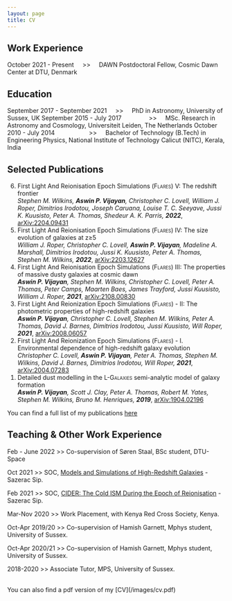 ```yaml
---
layout: page
title: CV
---
```


<h2>Work Experience</h2>
October 2021 - Present &nbsp;&nbsp;&nbsp;&nbsp;>>&nbsp;&nbsp;&nbsp;&nbsp; DAWN Postdoctoral Fellow, Cosmic Dawn Center at DTU, Denmark

<h2>Education</h2>
September 2017 - September 2021 &nbsp;&nbsp;&nbsp;&nbsp;>>&nbsp;&nbsp;&nbsp;&nbsp; PhD in Astronomy, University of Sussex, UK  
September 2015 - July 2017 &nbsp;&nbsp;&nbsp;&nbsp;&nbsp;&nbsp;&nbsp;&nbsp;&nbsp;&nbsp;&nbsp;&nbsp;&nbsp;&nbsp;&nbsp;>>&nbsp;&nbsp;&nbsp;&nbsp; MSc. Research in Astronomy and Cosmology, Universiteit Leiden, The Netherlands  
October 2010 - July 2014 &nbsp;&nbsp;&nbsp;&nbsp;&nbsp;&nbsp;&nbsp;&nbsp;&nbsp;&nbsp;&nbsp;&nbsp;&nbsp;&nbsp;&nbsp;&nbsp;&nbsp;&nbsp;&nbsp;>>&nbsp;&nbsp;&nbsp;&nbsp; Bachelor of Technology (B.Tech) in Engineering Physics, National Institute of Technology Calicut (NITC), Kerala, India

<h2>Selected Publications</h2>
<ol reversed>
<li> First Light And Reionisation Epoch Simulations (<span style="font-variant: small-caps;">Flares</span>) V: The redshift frontier <br>
<i>Stephen M. Wilkins, <b>Aswin P. Vijayan</b>, Christopher C. Lovell, William J. Roper, Dimitrios Irodotou, Joseph Caruana, Louise T. C. Seeyave, Jussi K. Kuusisto, Peter A. Thomas, Shedeur A. K. Parris, <b>2022</b></i>, <a href="https://ui.adsabs.harvard.edu/abs/2022arXiv220409431W/abstract">arXiv:2204.09431</a>
</li>
<li> First Light And Reionisation Epoch Simulations (<span style="font-variant: small-caps;">Flares</span>) IV: The size evolution of galaxies at  z&geq;5 <br>
<i>William J. Roper, Christopher C. Lovell, <b>Aswin P. Vijayan</b>, Madeline A. Marshall, Dimitrios Irodotou, Jussi K. Kuusisto, Peter A. Thomas, Stephen M. Wilkins, <b>2022</b></i>, <a href="https://ui.adsabs.harvard.edu/abs/2022arXiv220312627R/abstract">arXiv:2203.12627</a>
</li>
<li> First Light And Reionisation Epoch Simulations (<span style="font-variant: small-caps;">Flares</span>) III: The properties of massive dusty galaxies at cosmic dawn <br>
<i><b>Aswin P. Vijayan</b>, Stephen M. Wilkins, Christopher C. Lovell, Peter A. Thomas, Peter Camps, Maarten Baes, James Trayford, Jussi Kuusisto, William J. Roper, <b>2021</b></i>, <a href="https://ui.adsabs.harvard.edu/abs/2021arXiv210800830V/abstract">arXiv:2108.00830</a>
</li>
<li> First Light And Reionization Epoch Simulations (<span style="font-variant: small-caps;">Flares</span>) - II: The photometric properties of high-redshift galaxies<br>
<i><b>Aswin P. Vijayan</b>, Christopher C. Lovell, Stephen M. Wilkins, Peter A. Thomas,  David J. Barnes, Dimitrios Irodotou, Jussi Kuusisto, Will Roper, <b>2021</b></i>, <a href="https://ui.adsabs.harvard.edu/abs/2021MNRAS.501.3289V/abstract">arXiv:2008.06057</a>
</li>
<li> First Light And Reionization Epoch Simulations (<span style="font-variant: small-caps;">Flares</span>) - I. Environmental dependence of high-redshift galaxy evolution <br>
<i>Christopher C. Lovell, <b>Aswin P. Vijayan</b>, Peter A. Thomas, Stephen M. Wilkins, David J. Barnes, Dimitrios Irodotou, Will Roper, <b>2021</b></i>, <a href="https://ui.adsabs.harvard.edu/abs/2021MNRAS.500.2127L/abstract">arXiv:2004.07283</a>
</li>
<li>
Detailed dust modelling in the <span style="font-variant: small-caps;">L-Galaxies</span> semi-analytic model of galaxy formation <br>
<i><b>Aswin P. Vijayan</b>, Scott J. Clay, Peter A. Thomas, Robert M. Yates, Stephen M. Wilkins, Bruno M. Henriques, <b>2019</b></i>, <a href="https://ui.adsabs.harvard.edu/abs/2019MNRAS.489.4072V/abstract">arXiv:1904.02196</a>
</li>
</ol>  

You can find a full list of my publications [here](https://ui.adsabs.harvard.edu/public-libraries/nx11cjS2ROuxirheKfVAYw)

<h2>Teaching & Other Work Experience</h2>

Feb - June 2022 >> Co-supervision of S&oslash;ren Staal, BSc student, DTU-Space

Oct 2021 >> SOC, [Models and Simulations of High-Redshift Galaxies](http://sazerac-conference.org/SIPS2122/1.html) - Sazerac Sip.

Feb 2021 >> SOC, [CIDER: The Cold ISM During the Epoch of Reionisation](http://sazerac-conference.org/SIPS2021/4.html) - Sazerac Sip.

Mar-Nov 2020 >> Work Placement, with Kenya Red Cross Society, Kenya.

Oct-Apr 2019/20 >> Co-supervision of Hamish Garnett, Mphys student, University of Sussex.

Oct-Apr 2020/21 >> Co-supervision of Hamish Garnett, Mphys student, University of Sussex.

2018-2020 >> Associate Tutor, MPS, University of Sussex.

<br>
You can also find a pdf version of my [CV](/images/cv.pdf)
